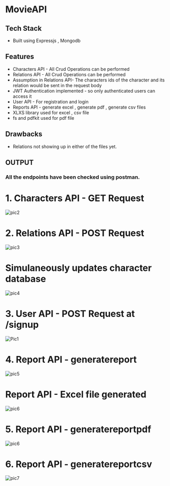 # MovieAPI
## Tech Stack
* Built using Expressjs , Mongodb
## Features
* Characters API - All Crud Operations can be performed
* Relations API - All Crud Operations can be performed
* Assumption in Relations API- The characters ids of the character and its relation would be sent in the request body
* JWT Authentication implemented - so only authenticated users can access it
* User API - For registration and login
* Reports API - generate excel , generate pdf , generate csv files
* XLXS library used for excel , csv file
* fs and pdfkit used for pdf file
## Drawbacks
* Relations not showing up in either of the files yet.
## OUTPUT
### All the endpoints have been checked using postman.
# 1. Characters API - GET Request
![pic2](https://github.com/ap766/MovieAPI/assets/79255079/89fb0de5-cf99-4745-825d-70c3c287f35f)
# 2. Relations API - POST Request
![pic3](https://github.com/ap766/MovieAPI/assets/79255079/f189f7f4-be52-4fbc-a381-64f16c2f83d1)
# Simulaneously updates character database
![pic4](https://github.com/ap766/MovieAPI/assets/79255079/252ada57-a16a-4693-8635-f00d74ff60c9)
# 3. User API - POST Request at /signup 
![Pic1](https://github.com/ap766/MovieAPI/assets/79255079/952e7e33-938f-4c15-8d3f-e17f067d7d79)
# 4. Report API - generatereport 
![pic5](https://github.com/ap766/MovieAPI/assets/79255079/8ea36942-56ba-484b-9ca3-756aff85d662)
#  Report API - Excel file generated
![pic6](https://github.com/ap766/MovieAPI/assets/79255079/803d737b-8891-4a59-87b1-629a484b6713)
# 5. Report API - generatereportpdf 
![pic6](https://github.com/ap766/MovieAPI/assets/79255079/cfca7a30-ae3e-4152-82e4-b3a8199220ab)
# 6. Report API - generatereportcsv
![pic7](https://github.com/ap766/MovieAPI/assets/79255079/a9dff701-4728-4eaf-8933-baff49317d39)


  

